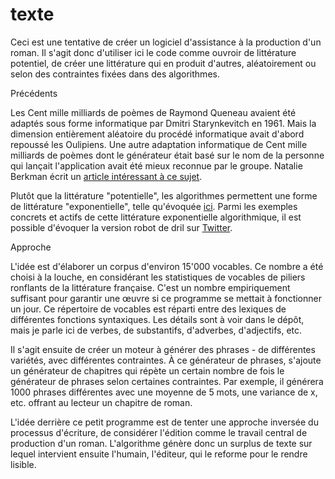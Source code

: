 # texte
Ceci est une tentative de créer un logiciel d'assistance à la production d'un roman. Il s'agit donc d'utiliser ici le code comme ouvroir de littérature potentiel, de créer une littérature qui en produit d'autres, aléatoirement ou selon des contraintes fixées dans des algorithmes.

Précédents

Les Cent mille milliards de poèmes de Raymond Queneau avaient été adaptés sous forme informatique par Dmitri Starynkevitch en 1961. Mais la dimension entièrement aléatoire du procédé informatique avait d'abord repoussé les Oulipiens. Une autre adaptation informatique de Cent mille milliards de poèmes dont le générateur était basé sur le nom de la personne qui lançait l'application avait été mieux reconnue par le groupe. Natalie Berkman écrit un [article intéressant à ce sujet](http://digitalhumanities.org/dhq/vol/11/3/000325/000325.html).

Plutôt que la littérature "potentielle", les algorithmes permettent une forme de littérature "exponentielle", telle qu'évoquée [ici](http://nt2.uqam.ca/en/repertoire/machines-ecrire-0). Parmi les exemples concrets et actifs de cette littérature exponentielle algorithmique, il est possible d'évoquer la version robot de dril sur [Twitter](https://twitter.com/dril_gpt2).

Approche

L'idée est d'élaborer un corpus d'environ 15'000 vocables. Ce nombre a été choisi à la louche, en considérant les statistiques de vocables de piliers ronflants de la littérature française. C'est un nombre empiriquement suffisant pour garantir une œuvre si ce programme se mettait à fonctionner un jour. Ce répertoire de vocables est réparti entre des lexiques de différentes fonctions syntaxiques. Les détails sont à voir dans le dépôt, mais je parle ici de verbes, de substantifs, d'adverbes, d'adjectifs, etc.

Il s'agit ensuite de créer un moteur à générer des phrases - de différentes variétés, avec différentes contraintes. À ce générateur de phrases, s'ajoute un générateur de chapitres qui répète un certain nombre de fois le générateur de phrases selon certaines contraintes. Par exemple, il générera 1000 phrases différentes avec une moyenne de 5 mots, une variance de x, etc. offrant au lecteur un chapitre de roman.

L'idée derrière ce petit programme est de tenter une approche inversée du processus d'écriture, de considérer l'édition comme le travail central de production d'un roman. L'algorithme génère donc un surplus de texte sur lequel intervient ensuite l'humain, l'éditeur, qui le reforme pour le rendre lisible.
